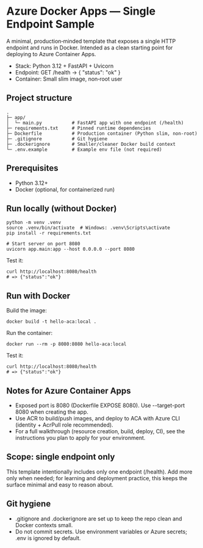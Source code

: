 # Azure Docker Apps — Single Endpoint Sample

A minimal, production‑minded template that exposes a single HTTP endpoint and runs in Docker. Intended as a clean starting point for deploying to Azure Container Apps.

- Stack: Python 3.12 + FastAPI + Uvicorn
- Endpoint: GET /health → { "status": "ok" }
- Container: Small slim image, non‑root user

## Project structure
```
.
├─ app/
│  └─ main.py           # FastAPI app with one endpoint (/health)
├─ requirements.txt     # Pinned runtime dependencies
├─ Dockerfile           # Production container (Python slim, non-root)
├─ .gitignore           # Git hygiene
├─ .dockerignore        # Smaller/cleaner Docker build context
└─ .env.example         # Example env file (not required)
```

## Prerequisites
- Python 3.12+
- Docker (optional, for containerized run)

## Run locally (without Docker)
```
python -m venv .venv
source .venv/bin/activate  # Windows: .venv\Scripts\activate
pip install -r requirements.txt

# Start server on port 8080
uvicorn app.main:app --host 0.0.0.0 --port 8080
```
Test it:
```
curl http://localhost:8080/health
# => {"status":"ok"}
```

## Run with Docker
Build the image:
```
docker build -t hello-aca:local .
```
Run the container:
```
docker run --rm -p 8080:8080 hello-aca:local
```
Test it:
```
curl http://localhost:8080/health
# => {"status":"ok"}
```

## Notes for Azure Container Apps
- Exposed port is 8080 (Dockerfile EXPOSE 8080). Use --target-port 8080 when creating the app.
- Use ACR to build/push images, and deploy to ACA with Azure CLI (identity + AcrPull role recommended).
- For a full walkthrough (resource creation, build, deploy, CI), see the instructions you plan to apply for your environment.

## Scope: single endpoint only
This template intentionally includes only one endpoint (/health). Add more only when needed; for learning and deployment practice, this keeps the surface minimal and easy to reason about.

## Git hygiene
- .gitignore and .dockerignore are set up to keep the repo clean and Docker contexts small.
- Do not commit secrets. Use environment variables or Azure secrets; .env is ignored by default.
